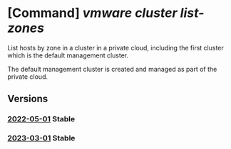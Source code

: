 # [Command] _vmware cluster list-zones_

List hosts by zone in a cluster in a private cloud, including the first cluster which is the default management cluster.

The default management cluster is created and managed as part of the private cloud.

## Versions

### [2022-05-01](/Resources/mgmt-plane/L3N1YnNjcmlwdGlvbnMve30vcmVzb3VyY2Vncm91cHMve30vcHJvdmlkZXJzL21pY3Jvc29mdC5hdnMvcHJpdmF0ZWNsb3Vkcy97fS9jbHVzdGVycy97fS9saXN0em9uZXM=/2022-05-01.xml) **Stable**

<!-- mgmt-plane /subscriptions/{}/resourcegroups/{}/providers/microsoft.avs/privateclouds/{}/clusters/{}/listzones 2022-05-01 -->

### [2023-03-01](/Resources/mgmt-plane/L3N1YnNjcmlwdGlvbnMve30vcmVzb3VyY2Vncm91cHMve30vcHJvdmlkZXJzL21pY3Jvc29mdC5hdnMvcHJpdmF0ZWNsb3Vkcy97fS9jbHVzdGVycy97fS9saXN0em9uZXM=/2023-03-01.xml) **Stable**

<!-- mgmt-plane /subscriptions/{}/resourcegroups/{}/providers/microsoft.avs/privateclouds/{}/clusters/{}/listzones 2023-03-01 -->
